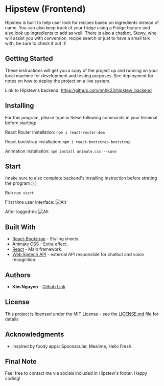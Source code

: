 # Hipstew (Frontend)

Hipstew is built to help user look for recipes based on ingredients instead of name. You can also keep track of your fridge using a Fridge feature and also look up ingredients to add as well! There is also a chatbot, Stewy, who will assist you with conversion, recipe search or just to have a small talk with, be sure to check it out :)!

## Getting Started

These instructions will get you a copy of the project up and running on your local machine for development and testing purposes. See deployment for notes on how to deploy the project on a live system.

Link to Hipstew's backend: https://github.com/nnhk23/hipstew_backend

## Installing

For this program, please type in these following commands in your terminal before starting: 

React Router installation:
```npm i react-router-dom```

React bootstrap installation:
```npm i react-bootstrap bootstrap```

Animation installation:
```npm install animate.css --save```


## Start

(make sure to also complete backend's installing instruction before strating the program :) )

Run ```npm start```

First time user interface:
![Alt](src/images/first-time-user-demo.png)

After logged-in:
![Alt](src/images/logged-in-ui.png)

## Built With

* [React-Bootstrap](https://react-bootstrap.github.io/) - Styling sheets.
* [Animate CSS](https://animate.style/) - Extra effect.
* [React](https://reactjs.org/) - Main framework.
* [Web Speech API](https://wicg.github.io/speech-api/) - external API responsible for chatbot and voice recognition.

## Authors

* **Kim Nguyen** - [Github Link](https://github.com/nnhk23)

## License

This project is licensed under the MIT License - see the [LICENSE.md](LICENSE.md) file for details

## Acknowledgments

* Inspired by foody apps: Spoonacular, Mealime, Hello Fresh.

## Final Note
Feel free to contact me via socials included in Hipstew's footer. Happy coding!
